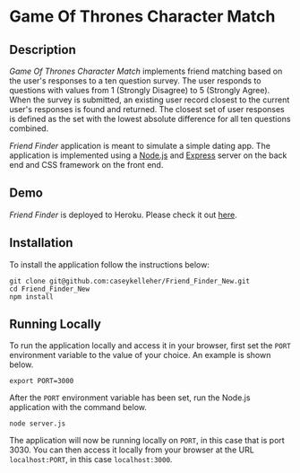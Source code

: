 
# Game Of Thrones Character Match

## Description

*Game Of Thrones Character Match* implements friend matching based on the user's responses to a ten question survey. The user responds to questions with values from 1 (Strongly Disagree) to 5 (Strongly Agree). When the survey is submitted, an existing user record closest to the current user's responses is found and returned. The closest set of user responses is defined as the set with the lowest absolute difference for all ten questions combined.

*Friend Finder* application is meant to simulate a simple dating app. The application is implemented using a [Node.js](https://nodejs.org/en/) and [Express](https://expressjs.com/) server on the back end and CSS framework on the front end.

## Demo
	
*Friend Finder* is deployed to Heroku. Please check it out [here](https://damp-thicket-56977.herokuapp.com/).

## Installation

To install the application follow the instructions below:

	git clone git@github.com:caseykelleher/Friend_Finder_New.git
	cd Friend_Finder_New
	npm install
	
## Running Locally

To run the application locally and access it in your browser, first set the `PORT` environment variable to the value of your choice. An example is shown below.

	export PORT=3000
	
After the `PORT` environment variable has been set, run the Node.js application with the command below.

	node server.js
	
The application will now be running locally on `PORT`, in this case that is port 3030. You can then access it locally from your browser at the URL `localhost:PORT`, in this case `localhost:3000`.